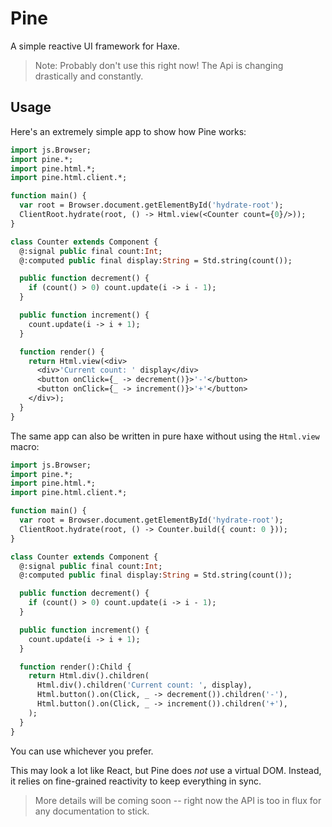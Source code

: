Pine
====

A simple reactive UI framework for Haxe.

> Note: Probably don't use this right now! The Api is changing
> drastically and constantly.

Usage
-----

Here's an extremely simple app to show how Pine works:

```haxe
import js.Browser;
import pine.*;
import pine.html.*;
import pine.html.client.*;

function main() {
  var root = Browser.document.getElementById('hydrate-root');
  ClientRoot.hydrate(root, () -> Html.view(<Counter count={0}/>));
}

class Counter extends Component {
  @:signal public final count:Int;
  @:computed public final display:String = Std.string(count());

  public function decrement() {
    if (count() > 0) count.update(i -> i - 1);
  }

  public function increment() {
    count.update(i -> i + 1);
  }

  function render() {
    return Html.view(<div>
      <div>'Current count: ' display</div>
      <button onClick={_ -> decrement()}>'-'</button>
      <button onClick={_ -> increment()}>'+'</button>
    </div>);
  }
}

```

The same app can also be written in pure haxe without using the `Html.view` macro:

```haxe
import js.Browser;
import pine.*;
import pine.html.*;
import pine.html.client.*;

function main() {
  var root = Browser.document.getElementById('hydrate-root');
  ClientRoot.hydrate(root, () -> Counter.build({ count: 0 }));
}

class Counter extends Component {
  @:signal public final count:Int;
  @:computed public final display:String = Std.string(count());

  public function decrement() {
    if (count() > 0) count.update(i -> i - 1);
  }

  public function increment() {
    count.update(i -> i + 1);
  }

  function render():Child {
    return Html.div().children(
      Html.div().children('Current count: ', display),
      Html.button().on(Click, _ -> decrement()).children('-'),
      Html.button().on(Click, _ -> increment()).children('+'),
    );
  }
}
```

You can use whichever you prefer.

This may look a lot like React, but Pine does *not* use a virtual DOM. Instead, it relies on fine-grained reactivity to keep everything in sync. 

> More details will be coming soon -- right now the API is too in flux for any documentation to stick.

